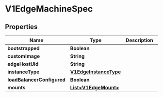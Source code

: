 # V1EdgeMachineSpec

## Properties
Name | Type | Description | Notes
------------ | ------------- | ------------- | -------------
**bootstrapped** | **Boolean** |  |  [optional]
**customImage** | **String** |  |  [optional]
**edgeHostUid** | **String** |  |  [optional]
**instanceType** | [**V1EdgeInstanceType**](V1EdgeInstanceType.md) |  |  [optional]
**loadBalancerConfigured** | **Boolean** |  |  [optional]
**mounts** | [**List&lt;V1EdgeMount&gt;**](V1EdgeMount.md) |  |  [optional]
